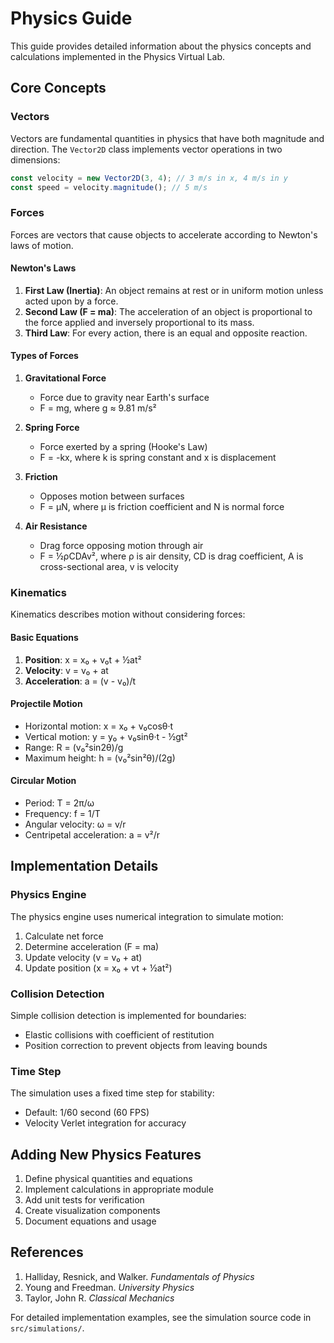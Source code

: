 # Physics Guide

This guide provides detailed information about the physics concepts and calculations implemented in the Physics Virtual Lab.

## Core Concepts

### Vectors

Vectors are fundamental quantities in physics that have both magnitude and direction. The `Vector2D` class implements vector operations in two dimensions:

```javascript
const velocity = new Vector2D(3, 4); // 3 m/s in x, 4 m/s in y
const speed = velocity.magnitude(); // 5 m/s
```

### Forces

Forces are vectors that cause objects to accelerate according to Newton's laws of motion.

#### Newton's Laws

1. **First Law (Inertia)**: An object remains at rest or in uniform motion unless acted upon by a force.
2. **Second Law (F = ma)**: The acceleration of an object is proportional to the force applied and inversely proportional to its mass.
3. **Third Law**: For every action, there is an equal and opposite reaction.

#### Types of Forces

1. **Gravitational Force**
   - Force due to gravity near Earth's surface
   - F = mg, where g ≈ 9.81 m/s²

2. **Spring Force**
   - Force exerted by a spring (Hooke's Law)
   - F = -kx, where k is spring constant and x is displacement

3. **Friction**
   - Opposes motion between surfaces
   - F = μN, where μ is friction coefficient and N is normal force

4. **Air Resistance**
   - Drag force opposing motion through air
   - F = ½ρCDAv², where ρ is air density, CD is drag coefficient, A is cross-sectional area, v is velocity

### Kinematics

Kinematics describes motion without considering forces:

#### Basic Equations

1. **Position**: x = x₀ + v₀t + ½at²
2. **Velocity**: v = v₀ + at
3. **Acceleration**: a = (v - v₀)/t

#### Projectile Motion

- Horizontal motion: x = x₀ + v₀cosθ·t
- Vertical motion: y = y₀ + v₀sinθ·t - ½gt²
- Range: R = (v₀²sin2θ)/g
- Maximum height: h = (v₀²sin²θ)/(2g)

#### Circular Motion

- Period: T = 2π/ω
- Frequency: f = 1/T
- Angular velocity: ω = v/r
- Centripetal acceleration: a = v²/r

## Implementation Details

### Physics Engine

The physics engine uses numerical integration to simulate motion:

1. Calculate net force
2. Determine acceleration (F = ma)
3. Update velocity (v = v₀ + at)
4. Update position (x = x₀ + vt + ½at²)

### Collision Detection

Simple collision detection is implemented for boundaries:
- Elastic collisions with coefficient of restitution
- Position correction to prevent objects from leaving bounds

### Time Step

The simulation uses a fixed time step for stability:
- Default: 1/60 second (60 FPS)
- Velocity Verlet integration for accuracy

## Adding New Physics Features

1. Define physical quantities and equations
2. Implement calculations in appropriate module
3. Add unit tests for verification
4. Create visualization components
5. Document equations and usage

## References

1. Halliday, Resnick, and Walker. *Fundamentals of Physics*
2. Young and Freedman. *University Physics*
3. Taylor, John R. *Classical Mechanics*

For detailed implementation examples, see the simulation source code in `src/simulations/`.